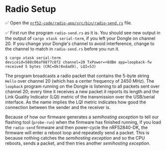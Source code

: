# Radio Setup

✅ Open the [`nrf52-code/radio-app/src/bin/radio-send.rs`](../../nrf52-code/radio-app/src/bin/radio-send.rs) file.

✅ First run the program `radio-send.rs` as it is. You should see new output in the output of `cargo xtask serial-term`, if you left your Dongle on channel 20. If you change your Dongle's channel to avoid interference, change to the channel to match in `radio-send.rs` before you run it.

```console
$ cargo xtask serial-term
deviceid=588c06af0877c8f2 channel=20 TxPower=+8dBm app=loopback-fw
received 5 bytes (CRC=Ok(0xdad9), LQI=53)
```

The program broadcasts a radio packet that contains the 5-byte string `Hello` over channel 20 (which has a center frequency of 2450 MHz). The `loopback` program running on the Dongle is listening to all packets sent over channel 20; every time it receives a new packet it reports its length and the Link Quality Indicator (LQI) metric of the transmission over the USB/serial interface. As the name implies the LQI metric indicates how good the connection between the sender and the receiver is.

Because of how our firmware generates a *semihosting exception* to tell our flashing tool (`probe-run`) when the firmware has finished running, if you load the `radio-send` firmware and then power-cycle the nRF52840-DK, the firmware will enter a reboot loop and repeatedly send a packet. This is because nothing catches the *semihosting exception* and so the CPU reboots, sends a packet, and then tries another *semihosting exception*.
